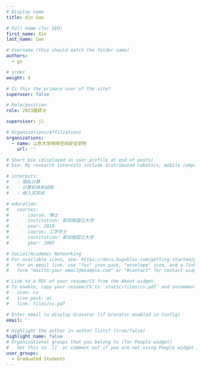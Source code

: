 ```yaml
---
# Display name
title: Xin Gao

# Full name (for SEO)
first_name: Xin
last_name: Gao

# Username (this should match the folder name)
authors:
  - gx

# order
weight: 4

# Is this the primary user of the site?
superuser: false

# Role/position
role: 2023届硕士

supervisor: jl

# Organizations/Affiliations
organizations:
  - name: 山东大学网络空间安全学院
    url: ''

# Short bio (displayed in user profile at end of posts)
# bio: My research interests include distributed robotics, mobile computing and programmable matter.

# interests:
#   - 隐私计算
#   - 计算机体系结构
#   - 嵌入式系统

# education:
#   courses:
#     - course: 博士
#       institution: 新加坡国立大学
#       year: 2010
#     - course: 工学学士
#       institution: 新加坡国立大学
#       year: 2005

# Social/Academic Networking
# For available icons, see: https://docs.hugoblox.com/getting-started/page-builder/#icons
#   For an email link, use "fas" icon pack, "envelope" icon, and a link in the
#   form "mailto:your-email@example.com" or "#contact" for contact widget.

# Link to a PDF of your resume/CV from the About widget.
# To enable, copy your resume/CV to `static/files/cv.pdf` and uncomment the lines below.
# - icon: cv
#   icon_pack: ai
#   link: files/cv.pdf

# Enter email to display Gravatar (if Gravatar enabled in Config)
email: ''

# Highlight the author in author lists? (true/false)
highlight_name: false
# Organizational groups that you belong to (for People widget)
#   Set this to `[]` or comment out if you are not using People widget.
user_groups:
  - Graduated Students
---
```



